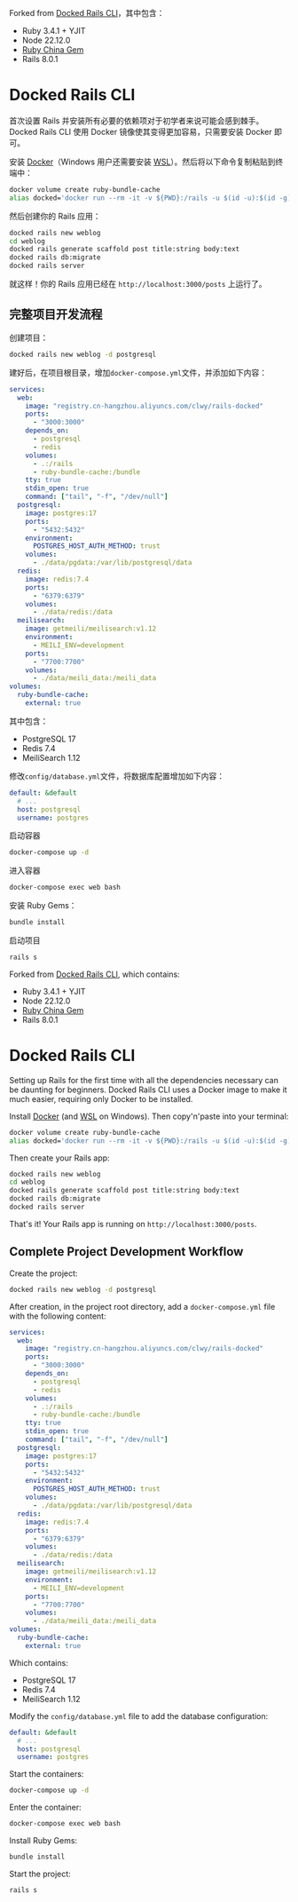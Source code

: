 Forked from [Docked Rails CLI](https://github.com/rails/docked)，其中包含：

- Ruby 3.4.1 + YJIT
- Node 22.12.0
- [Ruby China Gem](https://gems.ruby-china.com/)
- Rails 8.0.1

# Docked Rails CLI

首次设置 Rails 并安装所有必要的依赖项对于初学者来说可能会感到棘手。Docked Rails CLI 使用 Docker 镜像使其变得更加容易，只需要安装 Docker 即可。

安装 [Docker](https://www.docker.com/products/docker-desktop/)（Windows 用户还需要安装 [WSL](https://learn.microsoft.com/en-us/windows/wsl/install)）。然后将以下命令复制粘贴到终端中：

```bash
docker volume create ruby-bundle-cache
alias docked='docker run --rm -it -v ${PWD}:/rails -u $(id -u):$(id -g) -v ruby-bundle-cache:/bundle -p 3000:3000 registry.cn-hangzhou.aliyuncs.com/clwy/rails-cli'
```

然后创建你的 Rails 应用：

```bash
docked rails new weblog
cd weblog
docked rails generate scaffold post title:string body:text
docked rails db:migrate
docked rails server
```

就这样！你的 Rails 应用已经在 `http://localhost:3000/posts` 上运行了。

## 完整项目开发流程

创建项目：

```bash
docked rails new weblog -d postgresql
```

建好后，在项目根目录，增加`docker-compose.yml`文件，并添加如下内容：

```yml
services:
  web:
    image: "registry.cn-hangzhou.aliyuncs.com/clwy/rails-docked"
    ports:
      - "3000:3000"
    depends_on:
      - postgresql
      - redis
    volumes:
      - .:/rails
      - ruby-bundle-cache:/bundle
    tty: true
    stdin_open: true
    command: ["tail", "-f", "/dev/null"]
  postgresql:
    image: postgres:17
    ports:
      - "5432:5432"
    environment:
      POSTGRES_HOST_AUTH_METHOD: trust
    volumes:
      - ./data/pgdata:/var/lib/postgresql/data
  redis:
    image: redis:7.4
    ports:
      - "6379:6379"
    volumes:
      - ./data/redis:/data
  meilisearch:
    image: getmeili/meilisearch:v1.12
    environment:
      - MEILI_ENV=development
    ports:
      - "7700:7700"
    volumes:
      - ./data/meili_data:/meili_data
volumes:
  ruby-bundle-cache:
    external: true
```

其中包含：

- PostgreSQL 17
- Redis 7.4
- MeiliSearch 1.12

修改`config/database.yml`文件，将数据库配置增加如下内容：

```yml
default: &default
  # ...
  host: postgresql
  username: postgres
```

启动容器

```bash
docker-compose up -d
```

进入容器

```bash
docker-compose exec web bash
```

安装 Ruby Gems：

```bash
bundle install
```

启动项目

```bash
rails s
```

Forked from [Docked Rails CLI](https://github.com/rails/docked), which contains:

- Ruby 3.4.1 + YJIT 
- Node 22.12.0
- [Ruby China Gem](https://gems.ruby-china.com/)
- Rails 8.0.1

# Docked Rails CLI

Setting up Rails for the first time with all the dependencies necessary can be daunting for beginners. Docked Rails CLI uses a Docker image to make it much easier, requiring only Docker to be installed.

Install [Docker](https://www.docker.com/products/docker-desktop/) (and [WSL](https://learn.microsoft.com/en-us/windows/wsl/install) on Windows). Then copy'n'paste into your terminal:

```bash
docker volume create ruby-bundle-cache
alias docked='docker run --rm -it -v ${PWD}:/rails -u $(id -u):$(id -g) -v ruby-bundle-cache:/bundle -p 3000:3000 registry.cn-hangzhou.aliyuncs.com/clwy/rails-cli'
```

Then create your Rails app:

```bash
docked rails new weblog
cd weblog
docked rails generate scaffold post title:string body:text
docked rails db:migrate
docked rails server
```

That's it! Your Rails app is running on `http://localhost:3000/posts`.

## Complete Project Development Workflow

Create the project:

```bash
docked rails new weblog -d postgresql
```

After creation, in the project root directory, add a `docker-compose.yml` file with the following content:

```yaml
services:
  web:
    image: "registry.cn-hangzhou.aliyuncs.com/clwy/rails-docked"
    ports:
      - "3000:3000"
    depends_on:
      - postgresql
      - redis
    volumes:
      - .:/rails
      - ruby-bundle-cache:/bundle
    tty: true
    stdin_open: true
    command: ["tail", "-f", "/dev/null"]
  postgresql:
    image: postgres:17
    ports:
      - "5432:5432"
    environment:
      POSTGRES_HOST_AUTH_METHOD: trust
    volumes:
      - ./data/pgdata:/var/lib/postgresql/data
  redis:
    image: redis:7.4
    ports:
      - "6379:6379"
    volumes:
      - ./data/redis:/data
  meilisearch:
    image: getmeili/meilisearch:v1.12
    environment:
      - MEILI_ENV=development
    ports:
      - "7700:7700"
    volumes:
      - ./data/meili_data:/meili_data
volumes:
  ruby-bundle-cache:
    external: true
```

Which contains:

- PostgreSQL 17
- Redis 7.4
- MeiliSearch 1.12

Modify the `config/database.yml` file to add the database configuration:

```yaml
default: &default
  # ...
  host: postgresql
  username: postgres
```

Start the containers:

```bash
docker-compose up -d
```

Enter the container:

```bash
docker-compose exec web bash
```

Install Ruby Gems:

```bash
bundle install
```

Start the project:

```bash
rails s
```